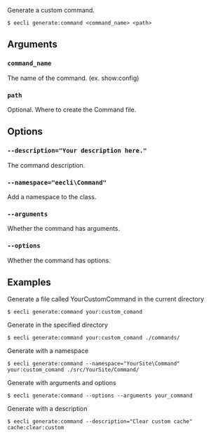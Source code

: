 Generate a custom command.

```
$ eecli generate:command <command_name> <path>
```

## Arguments

### `command_name`

The name of the command. (ex. show:config)

### `path`

Optional. Where to create the Command file.

## Options

### `--description="Your description here."`

The command description.

### `--namespace="eecli\Command"`

Add a namespace to the class.

### `--arguments`

Whether the command has arguments.

### `--options`

Whether the command has options.

## Examples

Generate a file called YourCustomCommand in the current directory

```
$ eecli generate:command your:custom_comand
```

Generate in the specified directory

```
$ eecli generate:command your:custom_comand ./commands/
```

Generate with a namespace

```
$ eecli generate:command --namespace="YourSite\Command" your:custom_comand ./src/YourSite/Command/
```

Generate with arguments and options

```
$ eecli generate:command --options --arguments your_command
```

Generate with a description

```
$ eecli generate:command --description="Clear custom cache" cache:clear:custom
```
